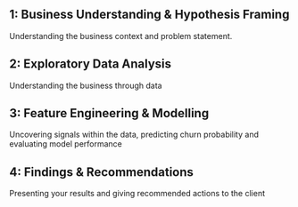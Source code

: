 ## 1: Business Understanding & Hypothesis Framing
Understanding the business context and problem statement.

## 2: Exploratory Data Analysis
Understanding the business through data

## 3: Feature Engineering & Modelling
Uncovering signals within the data, predicting churn probability and evaluating model performance

## 4: Findings & Recommendations
Presenting your results and giving recommended actions to the client
